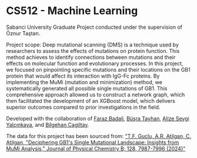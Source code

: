 # CS512 - Machine Learning

Sabanci University Graduate Project conducted under the supervision of Öznur Taştan.

Project scope: Deep mutational scanning (DMS) is a technique used by researchers to assess the effects of
mutations on protein function. This method achieves to identify connections between mutations and
their effects on molecular function and evolutionary processes. In this project, we focused on
pinpointing specific mutations and their locations on the GB1 protein that would affect its
interaction with IgG-Fc proteins. By implementing the MuMi (mutation and minimization) method,
we systematically generated all possible single mutations of GB1. This comprehensive approach
allowed us to construct a network graph, which then facilitated the development of an XGBoost
model, which delivers superior outcomes compared to prior investigations in the field.

 Developed with the collaboration of [Faraz Badali](https://github.com/return0ftheFaraz), [Büşra Tayhan](https://github.com/btayhan), [Alize Sevgi Yalçınkaya](https://github.com/alizesevgi), and [Bilgehan Cagiltay](https://github.com/DivinorWieldor).

The data for this project has been sourced from: ["T.F. Guclu, A.R. Atilgan, C. Atilgan, "Deciphering GB1's Single Mutational Landscape: Insights from MuMi Analysis," Journal of Physical Chemistry B; 128, 7987-7996 (2024)"](https://pubs.acs.org/doi/10.1021/acs.jpcb.4c04916)

